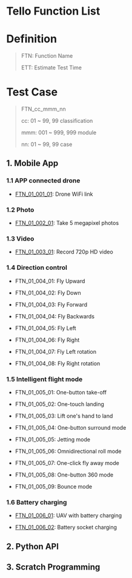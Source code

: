 # Tello Function List

# Definition

> FTN: Function Name
>
> ETT: Estimate Test Time


# Test Case

> FTN_cc_mmm_nn
>
> cc: 01 ~ 99, 99 classification
> 
> mmm: 001 ~ 999, 999 module
> 
> nn: 01 ~ 99, 99 case

## 1. Mobile App

### 1.1 APP connected drone

- [FTN_01_001_01](./tests/app/FTN_01_001_01.md): Drone WiFi link

### 1.2 Photo

- [FTN_01_002_01](./tests/app/FTN_01_002_01.md): Take 5 megapixel photos

### 1.3 Video

- [FTN_01_003_01](./tests/app/FTN_01_003_01.md): Record 720p HD video

### 1.4 Direction control

- FTN_01_004_01: Fly Upward

- FTN_01_004_02: Fly Down

- FTN_01_004_03: Fly Forward

- FTN_01_004_04: Fly Backwards

- FTN_01_004_05: Fly Left

- FTN_01_004_06: Fly Right

- FTN_01_004_07: Fly Left rotation

- FTN_01_004_08: Fly Right rotation

### 1.5 Intelligent flight mode

- FTN_01_005_01: One-button take-off

- FTN_01_005_02: One-touch landing

- FTN_01_005_03: Lift one's hand to land

- FTN_01_005_04: One-button surround mode

- FTN_01_005_05: Jetting mode

- FTN_01_005_06: Omnidirectional roll mode

- FTN_01_005_07: One-click fly away mode

- FTN_01_005_08: One-button 360 mode

- FTN_01_005_09: Bounce mode

### 1.6 Battery charging

- [FTN_01_006_01](./tests/app/FTN_01_006_01.md): UAV with battery charging

- [FTN_01_006_02](./tests/app/FTN_01_006_02.md): Battery socket charging


## 2. Python API


## 3. Scratch Programming